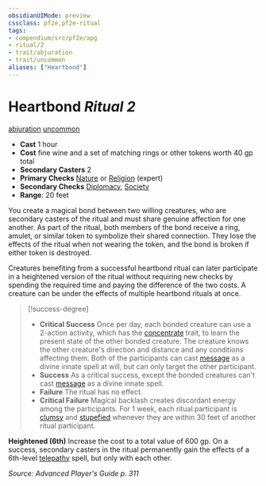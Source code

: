 ```yaml
---
obsidianUIMode: preview
cssclass: pf2e,pf2e-ritual
tags:
- compendium/src/pf2e/apg
- ritual/2
- trait/abjuration
- trait/uncommon
aliases: ["Heartbond"]
---
```

# Heartbond *Ritual 2*  
[abjuration](abjuration.md "Abjuration School Trait")  [uncommon](uncommon.md "Uncommon Rarity Trait")  

- **Cast** 1 hour
- **Cost** fine wine and a set of matching rings or other tokens worth 40 gp total
- **Secondary Casters** 2
- **Primary Checks** [Nature](skills.md#Nature) or [Religion](skills.md#Religion) (expert)
- **Secondary Checks** [Diplomacy](skills.md#Diplomacy), [Society](skills.md#Society)
- **Range**: 20 feet

You create a magical bond between two willing creatures, who are secondary casters of the ritual and must share genuine affection for one another. As part of the ritual, both members of the bond receive a ring, amulet, or similar token to symbolize their shared connection. They lose the effects of the ritual when not wearing the token, and the bond is broken if either token is destroyed.

Creatures benefiting from a successful heartbond ritual can later participate in a heightened version of the ritual without requiring new checks by spending the required time and paying the difference of the two costs. A creature can be under the effects of multiple heartbond rituals at once.

> [!success-degree] 
> - **Critical Success** Once per day, each bonded creature can use a 2-action activity, which has the [concentrate](concentrate.md "Concentrate Action & Ability Trait") trait, to learn the present state of the other bonded creature. The creature knows the other creature's direction and distance and any conditions affecting them. Both of the participants can cast [message](message.md) as a divine innate spell at will, but can only target the other participant.
> - **Success** As a critical success, except the bonded creatures can't cast [message](message.md) as a divine innate spell.
> - **Failure** The ritual has no effect.
> - **Critical Failure** Magical backlash creates discordant energy among the participants. For 1 week, each ritual participant is [clumsy](conditions.md#Clumsy) and [stupefied](conditions.md#Stupefied) whenever they are within 30 feet of another ritual participant.

**Heightened (6th)** Increase the cost to a total value of 600 gp. On a success, secondary casters in the ritual permanently gain the effects of a 6th-level [telepathy](Reference/Compendium/Spells/telepathy.md) spell, but only with each other.

*Source: Advanced Player's Guide p. 311*